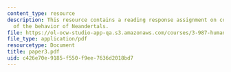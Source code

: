 ```yaml
---
content_type: resource
description: This resource contains a reading response assignment on contrasting views
  of the behavior of Neandertals.
file: https://ol-ocw-studio-app-qa.s3.amazonaws.com/courses/3-987-human-origins-and-evolution-spring-2006/c426e70e9185f550f9ee7636d2018bd7_paper3.pdf
file_type: application/pdf
resourcetype: Document
title: paper3.pdf
uid: c426e70e-9185-f550-f9ee-7636d2018bd7
---
```

